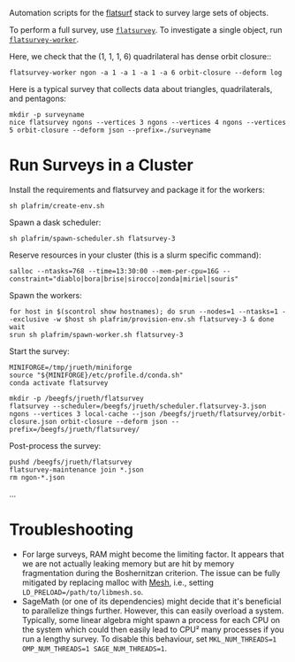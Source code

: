 Automation scripts for the [flatsurf](https://github.com/flatsurf) stack to survey large sets of objects.

To perform a full survey, use [`flatsurvey`](./flatsurvey/survey.py). To investigate a single object, run [`flatsurvey-worker`](./flatsurvey/worker/worker.py).

Here, we check that the (1, 1, 1, 6) quadrilateral has dense orbit closure::

```
flatsurvey-worker ngon -a 1 -a 1 -a 1 -a 6 orbit-closure --deform log
```

Here is a typical survey that collects data about triangles, quadrilaterals, and pentagons:

```
mkdir -p surveyname
nice flatsurvey ngons --vertices 3 ngons --vertices 4 ngons --vertices 5 orbit-closure --deform json --prefix=./surveyname
```

# Run Surveys in a Cluster

Install the requirements and flatsurvey and package it for the workers:

```
sh plafrim/create-env.sh
```

Spawn a dask scheduler:

```
sh plafrim/spawn-scheduler.sh flatsurvey-3
```

Reserve resources in your cluster (this is a slurm specific command):

```
salloc --ntasks=768 --time=13:30:00 --mem-per-cpu=16G --constraint="diablo|bora|brise|sirocco|zonda|miriel|souris"
```

Spawn the workers:

```
for host in $(scontrol show hostnames); do srun --nodes=1 --ntasks=1 --exclusive -w $host sh plafrim/provision-env.sh flatsurvey-3 & done
wait
srun sh plafrim/spawn-worker.sh flatsurvey-3
```

Start the survey:

```
MINIFORGE=/tmp/jrueth/miniforge
source "${MINIFORGE}/etc/profile.d/conda.sh"
conda activate flatsurvey

mkdir -p /beegfs/jrueth/flatsurvey
flatsurvey --scheduler=/beegfs/jrueth/scheduler.flatsurvey-3.json ngons --vertices 3 local-cache --json /beegfs/jrueth/flatsurvey/orbit-closure.json orbit-closure --deform json --prefix=/beegfs/jrueth/flatsurvey/
```

Post-process the survey:

```
pushd /beegfs/jrueth/flatsurvey
flatsurvey-maintenance join *.json
rm ngon-*.json
```

...

# Troubleshooting

* For large surveys, RAM might become the limiting factor. It appears that we
  are not actually leaking memory but are hit by memory fragmentation during
  the Boshernitzan criterion. The issue can be fully mitigated by replacing
  malloc with [Mesh](https://github.com/plasma-umass/Mesh), i.e., setting
  `LD_PRELOAD=/path/to/libmesh.so`.
* SageMath (or one of its dependencies) might decide that it's beneficial to
  parallelize things further. However, this can easily overload a system.
  Typically, some linear algebra might spawn a process for each CPU on the
  system which could then easily lead to CPU² many processes if you run a
  lengthy survey. To disable this behaviour, set `MKL_NUM_THREADS=1
  OMP_NUM_THREADS=1 SAGE_NUM_THREADS=1`.
